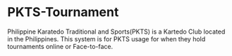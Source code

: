 # PKTS-Tournament
Philippine Karatedo Traditional and Sports(PKTS) is a Kartedo Club located in the Philippines. This system is for PKTS usage for when they hold tournaments online or Face-to-face.
